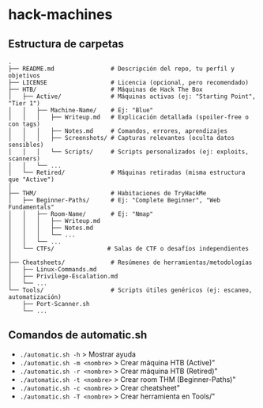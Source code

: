 # hack-machines

## Estructura de carpetas
```
.
├── README.md                # Descripción del repo, tu perfil y objetivos
├── LICENSE                  # Licencia (opcional, pero recomendado)
├── HTB/                     # Máquinas de Hack The Box
│   ├── Active/              # Máquinas activas (ej: "Starting Point", "Tier 1")
│   │   ├── Machine-Name/    # Ej: "Blue"
│   │   │   ├── Writeup.md   # Explicación detallada (spoiler-free o con tags)
│   │   │   ├── Notes.md     # Comandos, errores, aprendizajes
│   │   │   ├── Screenshots/ # Capturas relevantes (oculta datos sensibles)
│   │   │   └── Scripts/     # Scripts personalizados (ej: exploits, scanners)
│   │   └── ...
│   └── Retired/             # Máquinas retiradas (misma estructura que "Active")
│
├── THM/                     # Habitaciones de TryHackMe
│   ├── Beginner-Paths/      # Ej: "Complete Beginner", "Web Fundamentals"
│   │   ├── Room-Name/       # Ej: "Nmap"
│   │   │   ├── Writeup.md
│   │   │   ├── Notes.md
│   │   │   └── ...
│   │   └── ...
│   └── CTFs/               # Salas de CTF o desafíos independientes
│
├── Cheatsheets/             # Resúmenes de herramientas/metodologías
│   ├── Linux-Commands.md
│   ├── Privilege-Escalation.md
│   └── ...
└── Tools/                   # Scripts útiles genéricos (ej: escaneo, automatización)
    ├── Port-Scanner.sh
    └── ...
```
## Comandos de automatic.sh

- ``` ./automatic.sh -h ``` > Mostrar ayuda
- ``` ./automatic.sh -m <nombre> ``` > Crear máquina HTB (Active)"
- ``` ./automatic.sh -r <nombre> ``` > Crear máquina HTB (Retired)"
- ``` ./automatic.sh -t <nombre> ``` > Crear room THM (Beginner-Paths)"
- ``` ./automatic.sh -c <nombre> ``` > Crear cheatsheet"
- ``` ./automatic.sh -T <nombre> ``` > Crear herramienta en Tools/"
